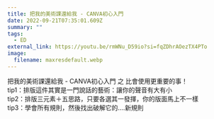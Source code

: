 ```yaml
---
title: 把我的美術課還給我 - CANVA初心入門
date: 2022-09-21T07:35:01.609Z
summary: ""
tags:
  - ED
external_link: https://youtu.be/rmWNu_D59io?si=fqZDhrAOezTX4PTo
image:
  filename: maxresdefault.webp
---
```

把我的美術課還給我 - CANVA初心入門 之 比會使用更重要的事！\
 tip1：排版這件其實是一門說話的藝術：讓你的聲音有大有小 \
tip2：排版三元素＋五思路，只要各選其一發揮，你的版面馬上不一樣 \
tip3：學會所有規則，然後找出破解它的....新規則